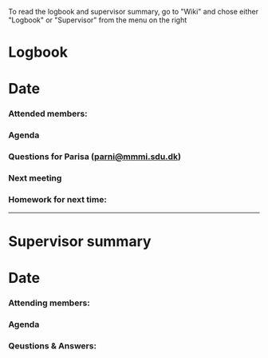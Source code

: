To read the logbook and supervisor summary, go to "Wiki" and chose either "Logbook" or "Supervisor" from the menu on the right



# Logbook
# Date

### Attended members: 

### Agenda 

### Questions for Parisa (parni@mmmi.sdu.dk)

### Next meeting

### Homework for next time:    

_______________________________________________________________________________________________________________
 
# Supervisor summary
# Date

### Attending members:

### Agenda

### Qeustions & Answers:
